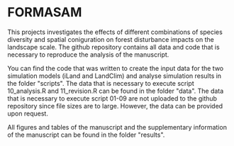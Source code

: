# FORMASAM

This projects investigates the effects of different combinations of species diversity and spatial coniguration on forest disturbance impacts on the landscape scale. 
The github repository contains all data and code that is necessary to reproduce the analysis of the manuscript. 

You can find the code that was written to create the input data for the two simulation models (iLand and LandClim) and analyse simulation results in the folder "scripts". 
The data that is necessary to execute script 10_analysis.R and 11_revision.R can be found in the folder "data". The data that is necessary to execute script 01-09 are not 
uploaded to the github repository since file sizes are to large. However, the data can be provided upon request.

All figures and tables of the manuscript and the supplementary information of the manuscript can be found in the folder "results".
